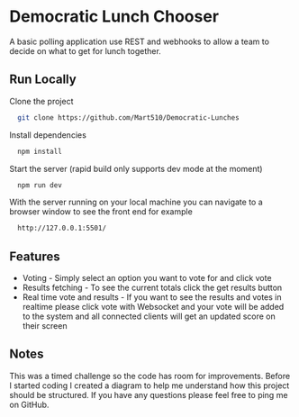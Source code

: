 
# Democratic Lunch Chooser

A basic polling application use REST and webhooks to allow a team to decide on what to get for lunch together.

## Run Locally

Clone the project

```bash
  git clone https://github.com/Mart510/Democratic-Lunches
```



Install dependencies

```bash
  npm install
```

Start the server (rapid build only supports dev mode at the moment)

```bash
  npm run dev
```

With the server running on your local machine you can navigate to a browser window to see the front end for example

```bash
  http://127.0.0.1:5501/
```
## Features

- Voting - Simply select an option you want to vote for and click vote
- Results fetching - To see the current totals click the get results button
- Real time vote and results - If you want to see the results and votes in realtime please click vote with Websocket and your vote will be added to the system and all connected clients will get an updated score on their screen



## Notes

This was a timed challenge so the code has room for improvements. Before I started coding I created a diagram to help me understand how this project should be structured. If you have any questions please feel free to ping me on GitHub.

